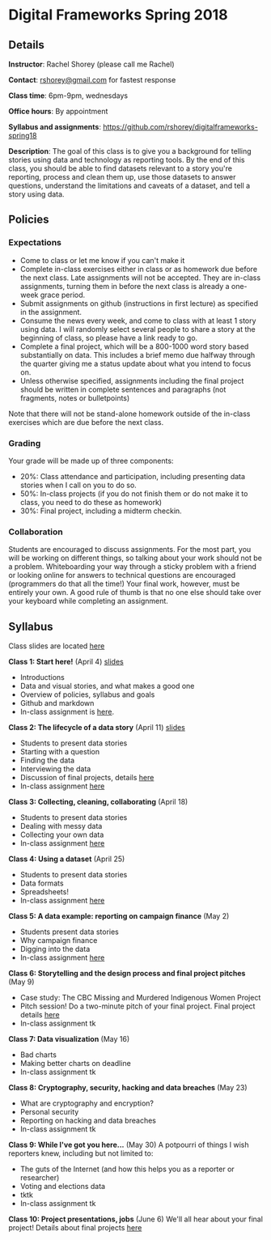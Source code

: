 # Digital Frameworks Spring 2018

## Details

**Instructor**: Rachel Shorey (please call me Rachel)

**Contact**: rshorey@gmail.com for fastest response

**Class time**: 6pm-9pm, wednesdays

**Office hours**: By appointment

**Syllabus and assignments**: https://github.com/rshorey/digitalframeworks-spring18

**Description**: The goal of this class is to give you a background for telling stories using data and technology as reporting tools. By the end of this class, you should be able to find datasets relevant to a story you're reporting, process and clean them up, use those datasets to answer questions, understand the limitations and caveats of a dataset, and tell a story using data.

## Policies

### Expectations

* Come to class or let me know if you can't make it
* Complete in-class exercises either in class or as homework due before the next class. Late assignments will not be accepted. They are in-class assignments, turning them in before the next class is already a one-week grace period.
* Submit assignments on github (instructions in first lecture) as specified in the assignment.
* Consume the news every week, and come to class with at least 1 story using data. I will randomly select several people to share a story at the beginning of class, so please have a link ready to go.
* Complete a final project, which will be a 800-1000 word story based substantially on data. This includes a brief memo due halfway through the quarter giving me a status update about what you intend to focus on.
* Unless otherwise specified, assignments including the final project should be written in complete sentences and paragraphs (not fragments, notes or bulletpoints)

Note that there will not be stand-alone homework outside of the in-class exercises which are due before the next class.

### Grading

Your grade will be made up of three components:

* 20%: Class attendance and participation, including presenting data stories when I call on you to do so.
* 50%: In-class projects (if you do not finish them or do not make it to class, you need to do these as homework)
* 30%: Final project, including a midterm checkin.

### Collaboration

Students are encouraged to discuss assignments. For the most part, you will be working on different things, so talking about your work should not be a problem. Whiteboarding your way through a sticky problem with a friend or looking online for answers to technical questions are encouraged (programmers do that all the time!) Your final work, however, must be entirely your own. A good rule of thumb is that no one else should take over your keyboard while completing an assignment.

## Syllabus

Class slides are located [here](https://drive.google.com/drive/folders/0B2vWewI1td96LXZwOEZzYnVpa0U?usp=sharing)

**Class 1: Start here!** (April 4) [slides](https://docs.google.com/presentation/d/1w1KgKW5QawM-j1z4dM8_Cbt_LZufJ4UrO_OXu8E48zA/edit#slide=id.g29ce7ef821_0_83) 
* Introductions
* Data and visual stories, and what makes a good one
* Overview of policies, syllabus and goals
* Github and markdown
* In-class assignment is [here](https://github.com/rshorey/digitalframeworks-spring18/blob/master/assignment1.md).

**Class 2: The lifecycle of a data story** (April 11) [slides](https://docs.google.com/presentation/d/13Kl7LbIRFM8mXHaxjCWG4NTORuZYAgz8k-w7Hxq8Uec/edit#slide=id.g369a654678_0_159)
* Students to present data stories
* Starting with a question
* Finding the data
* Interviewing the data
* Discussion of final projects, details [here](https://github.com/rshorey/digitalframeworks-spring18/blob/master/finalproject.md)
* In-class assignment [here](https://github.com/rshorey/digitalframeworks-spring18/blob/master/assignment2.md)

**Class 3: Collecting, cleaning, collaborating** (April 18)
* Students to present data stories
* Dealing with messy data
* Collecting your own data
* In-class assignment [here](https://github.com/rshorey/digitalframeworks-spring18/blob/master/assignment3.md)

**Class 4: Using a dataset** (April 25)
* Students to present data stories
* Data formats
* Spreadsheets!
* In-class assignment [here](https://github.com/rshorey/digitalframeworks-spring18/blob/master/assignment4.md)

**Class 5: A data example: reporting on campaign finance** (May 2)
* Students present data stories
* Why campaign finance
* Digging into the data
* In-class assignment [here](https://github.com/rshorey/digitalframeworks-spring18/blob/master/assignment5.md)

**Class 6: Storytelling and the design process and final project pitches** (May 9)
* Case study: The CBC Missing and Murdered Indigenous Women Project
* Pitch session! Do a two-minute pitch of your final project. Final project details [here](https://github.com/rshorey/digitalframeworks-spring18/blob/master/finalproject.md)
* In-class assignment tk

**Class 7: Data visualization** (May 16)
* Bad charts
* Making better charts on deadline
* In-class assignment tk

**Class 8: Cryptography, security, hacking and data breaches** (May 23)
* What are cryptography and encryption?
* Personal security
* Reporting on hacking and data breaches
* In-class assignment tk

**Class 9: While I've got you here...** (May 30)
A potpourri of things I wish reporters knew, including but not limited to:
* The guts of the Internet (and how this helps you as a reporter or researcher)
* Voting and elections data
* tktk
* In-class assignment tk

**Class 10: Project presentations, jobs** (June 6)
We'll all hear about your final project! Details about final projects [here](https://github.com/rshorey/digitalframeworks-spring18/blob/master/finalproject.md)
